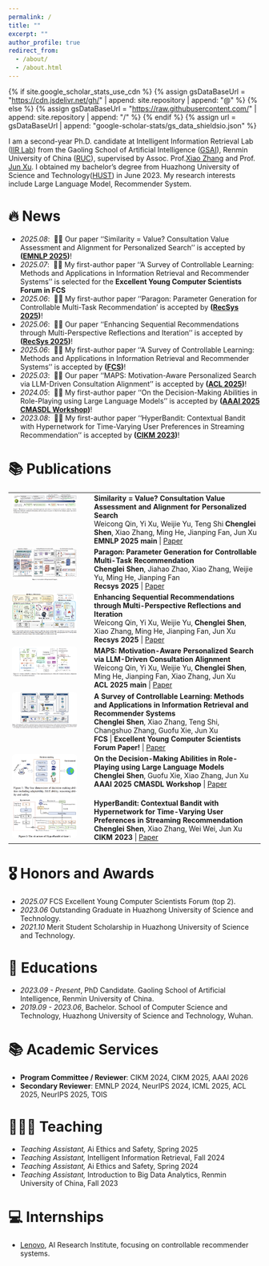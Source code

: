 ```yaml
---
permalink: /
title: ""
excerpt: ""
author_profile: true
redirect_from: 
  - /about/
  - /about.html
---
```


{% if site.google_scholar_stats_use_cdn %}
{% assign gsDataBaseUrl = "https://cdn.jsdelivr.net/gh/" | append: site.repository | append: "@" %}
{% else %}
{% assign gsDataBaseUrl = "https://raw.githubusercontent.com/" | append: site.repository | append: "/" %}
{% endif %}
{% assign url = gsDataBaseUrl | append: "google-scholar-stats/gs_data_shieldsio.json" %}

<span class='anchor' id='about-me'></span>

I am a second-year Ph.D. candidate at Intelligent Information Retrieval Lab ([IIR Lab](https://ruc-iir-lab.github.io/)) from the Gaoling School of Artificial Intelligence ([GSAI](http://ai.ruc.edu.cn/)), Renmin University of China ([RUC](https://www.ruc.edu.cn)), supervised by Assoc. Prof.[Xiao Zhang](https://scholar.google.com/citations?user=5FZ6wbAAAAAJ&hl=zh-CN) and Prof. [Jun Xu](https://scholar.google.com/citations?user=su14mcEAAAAJ). I obtained my bachelor’s degree from Huazhong University of Science and Technology([HUST](https://www.hust.edu.cn/)) in June 2023. My research interests include Large Language Model, Recommender System.


# 🔥 News
- *2025.08*: &nbsp;🎉🎉 Our paper ‘‘Similarity = Value? Consultation Value Assessment and Alignment for Personalized Search’’ is accepted by **([EMNLP 2025](https://2025.emnlp.org/))**! 
- *2025.07*: &nbsp;🎉🎉 My first-author paper ‘‘A Survey of Controllable Learning: Methods and Applications in Information Retrieval and Recommender Systems’’ is selected for the **Excellent Young Computer Scientists Forum in FCS**
- *2025.06*: &nbsp;🎉🎉 My first-author paper ‘‘Paragon: Parameter Generation for Controllable Multi-Task
Recommendation’ is accepted by **([RecSys 2025](https://recsys.acm.org/recsys25/))**! 
- *2025.06*: &nbsp;🎉🎉 Our paper ‘‘Enhancing Sequential Recommendations through Multi-Perspective Reflections and Iteration’’ is accepted by **([RecSys 2025](https://recsys.acm.org/recsys25/))**! 
- *2025.06*: &nbsp;🎉🎉 My first-author paper ‘‘A Survey of Controllable Learning: Methods and Applications in Information Retrieval and Recommender Systems’’ is accepted by **([FCS](https://journal.hep.com.cn/fcs/EN/10.1007/s11704-025-41366-5))**!
- *2025.03*: &nbsp;🎉🎉 Our paper ‘‘MAPS: Motivation-Aware Personalized Search via LLM-Driven Consultation Alignment’’ is accepted by **([ACL 2025](https://2025.aclweb.org/))**!
- *2024.05*: &nbsp;🎉🎉 My first-author paper ‘‘On the Decision-Making Abilities in Role-Playing using Large Language Models’’ is accepted by **([AAAI 2025 CMASDL Workshop](https://www.is3rlab.org/aaai25-cmasdl-workshop.github.io/))**!
- *2023.08*: &nbsp;🎉🎉  My first-author paper ‘‘HyperBandit: Contextual Bandit with Hypernetwork for Time-Varying User Preferences in Streaming Recommendation’’ is accepted by **([CIKM 2023](https://uobevents.eventsair.com/cikm2023/))**!

# 📚 Publications
<table style="width:100%; border-collapse:collapse; border-spacing:0 18px; border:none; background:none;">
   <tr style="border:none; background:none;">
    <td style="width:150px; vertical-align:top; border:none!important; background:none!important;">
      <img
        src="../images/vaps.png" alt="vaps"
        style="width:130px; display:block; border-radius:6px; transition:transform 180ms ease, box-shadow 180ms ease, filter 180ms ease; transform-origin:left center;"
        onmouseover="this.style.transform='scale(1.06)'; this.style.boxShadow='0 8px 22px rgba(0,0,0,.18)'; this.style.filter='saturate(1.05)'; this.style.zIndex='1';"
        onmouseout="this.style.transform=''; this.style.boxShadow=''; this.style.filter=''; this.style.zIndex='';"
      />
    </td>
    <td style="vertical-align:top; border:none!important; background:none!important;">
      <b>Similarity = Value? Consultation Value Assessment and Alignment for Personalized Search</b><br/>
      Weicong Qin, Yi Xu, Weijie Yu, Teng Shi <b>Chenglei Shen</b>, Xiao Zhang, Ming He, Jianping Fan, Jun Xu<br/>
      <b>EMNLP 2025 main</b> | <a href="https://arxiv.org/pdf/2506.14437">Paper</a>
    </td>
  </tr>

  <tr style="border:none; background:none;">
    <td style="width:150px; vertical-align:top; border:none!important; background:none!important;">
      <img
        src="../images/paragon.png" alt="paragon"
        style="width:130px; display:block; border-radius:6px; transition:transform 180ms ease, box-shadow 180ms ease, filter 180ms ease; transform-origin:left center;"
        onmouseover="this.style.transform='scale(1.06)'; this.style.boxShadow='0 8px 22px rgba(0,0,0,.18)'; this.style.filter='saturate(1.05)'; this.style.zIndex='1';"
        onmouseout="this.style.transform=''; this.style.boxShadow=''; this.style.filter=''; this.style.zIndex='';"
      />
    </td>
    <td style="vertical-align:top; border:none!important; background:none!important;">
      <b>Paragon: Parameter Generation for Controllable Multi-Task Recommendation</b><br/>
      <b>Chenglei Shen</b>, Jiahao Zhao, Xiao Zhang, Weijie Yu, Ming He, Jianping Fan<br/>
      <b>Recsys 2025</b> | <a href="https://arxiv.org/pdf/2410.10639">Paper</a>
    </td>
  </tr>

  <tr style="border:none; background:none;">
    <td style="width:150px; vertical-align:top; border:none!important; background:none!important;">
      <img
        src="../images/more.png" alt="more"
        style="width:130px; display:block; border-radius:6px; transition:transform 180ms ease, box-shadow 180ms ease, filter 180ms ease; transform-origin:left center;"
        onmouseover="this.style.transform='scale(1.06)'; this.style.boxShadow='0 8px 22px rgba(0,0,0,.18)'; this.style.filter='saturate(1.05)'; this.style.zIndex='1';"
        onmouseout="this.style.transform=''; this.style.boxShadow=''; this.style.filter=''; this.style.zIndex='';"
      />
    </td>
    <td style="vertical-align:top; border:none!important; background:none!important;">
      <b>Enhancing Sequential Recommendations through Multi-Perspective Reflections and Iteration</b><br/>
      Weicong Qin, Yi Xu, Weijie Yu, <b>Chenglei Shen</b>, Xiao Zhang, Ming He, Jianping Fan, Jun Xu<br/>
      <b>Recsys 2025</b> | <a href="https://arxiv.org/pdf/2409.06377?">Paper</a>
    </td>
  </tr>

  <tr style="border:none; background:none;">
    <td style="width:150px; vertical-align:top; border:none!important; background:none!important;">
      <img
        src="../images/maps.png" alt="maps"
        style="width:130px; display:block; border-radius:6px; transition:transform 180ms ease, box-shadow 180ms ease, filter 180ms ease; transform-origin:left center;"
        onmouseover="this.style.transform='scale(1.06)'; this.style.boxShadow='0 8px 22px rgba(0,0,0,.18)'; this.style.filter='saturate(1.05)'; this.style.zIndex='1';"
        onmouseout="this.style.transform=''; this.style.boxShadow=''; this.style.filter=''; this.style.zIndex='';"
      />
    </td>
    <td style="vertical-align:top; border:none!important; background:none!important;">
      <b>MAPS: Motivation-Aware Personalized Search via LLM-Driven Consultation Alignment</b><br/>
      Weicong Qin, Yi Xu, Weijie Yu, <b>Chenglei Shen</b>, Ming He, Jianping Fan, Xiao Zhang, Jun Xu<br/>
      <b>ACL 2025 main</b> | <a href="https://arxiv.org/pdf/2503.01711?">Paper</a>
    </td>
  </tr>

  <tr style="border:none; background:none;">
    <td style="width:150px; vertical-align:top; border:none!important; background:none!important;">
      <img
        src="../images/survey.png" alt="survey"
        style="width:130px; display:block; border-radius:6px; transition:transform 180ms ease, box-shadow 180ms ease, filter 180ms ease; transform-origin:left center;"
        onmouseover="this.style.transform='scale(1.06)'; this.style.boxShadow='0 8px 22px rgba(0,0,0,.18)'; this.style.filter='saturate(1.05)'; this.style.zIndex='1';"
        onmouseout="this.style.transform=''; this.style.boxShadow=''; this.style.filter=''; this.style.zIndex='';"
      />
    </td>
    <td style="vertical-align:top; border:none!important; background:none!important;">
      <b>A Survey of Controllable Learning: Methods and Applications in Information Retrieval and Recommender Systems</b><br/>
      <b>Chenglei Shen</b>, Xiao Zhang, Teng Shi, Changshuo Zhang, Guofu Xie, Jun Xu<br/>
      <b>FCS</b> | <b>Excellent Young Computer Scientists Forum Paper!</b> | <a href="https://arxiv.org/pdf/2407.06083">Paper</a>
    </td>
  </tr>

  <tr style="border:none; background:none;">
    <td style="width:150px; vertical-align:top; border:none!important; background:none!important;">
      <img
        src="../images/decision.png" alt="role"
        style="width:130px; display:block; border-radius:6px; transition:transform 180ms ease, box-shadow 180ms ease, filter 180ms ease; transform-origin:left center;"
        onmouseover="this.style.transform='scale(1.06)'; this.style.boxShadow='0 8px 22px rgba(0,0,0,.18)'; this.style.filter='saturate(1.05)'; this.style.zIndex='1';"
        onmouseout="this.style.transform=''; this.style.boxShadow=''; this.style.filter=''; this.style.zIndex='';"
      />
    </td>
    <td style="vertical-align:top; border:none!important; background:none!important;">
      <b>On the Decision-Making Abilities in Role-Playing using Large Language Models</b><br/>
      <b>Chenglei Shen</b>, Guofu Xie, Xiao Zhang, Jun Xu<br/>
      <b>AAAI 2025 CMASDL Workshop</b> | <a href="https://arxiv.org/pdf/2402.18807">Paper</a>
    </td>
  </tr>

  <tr style="border:none; background:none;">
    <td style="width:150px; vertical-align:top; border:none!important; background:none!important;">
      <img
        src="../images/hyperbandit.png" alt="hyperbandit"
        style="width:130px; display:block; border-radius:6px; transition:transform 180ms ease, box-shadow 180ms ease, filter 180ms ease; transform-origin:left center;"
        onmouseover="this.style.transform='scale(1.06)'; this.style.boxShadow='0 8px 22px rgba(0,0,0,.18)'; this.style.filter='saturate(1.05)'; this.style.zIndex='1';"
        onmouseout="this.style.transform=''; this.style.boxShadow=''; this.style.filter=''; this.style.zIndex='';"
      />
    </td>
    <td style="vertical-align:top; border:none!important; background:none!important;">
      <b>HyperBandit: Contextual Bandit with Hypernetwork for Time-Varying User Preferences in Streaming Recommendation</b><br/>
      <b>Chenglei Shen</b>, Xiao Zhang, Wei Wei, Jun Xu<br/>
      <b>CIKM 2023</b> | <a href="https://arxiv.org/pdf/2308.08497">Paper</a>
    </td>
  </tr>
</table>

# 🎖 Honors and Awards
- *2025.07* FCS Excellent Young Computer Scientists Forum (top 2).
- *2023.06* Outstanding Graduate in Huazhong University of Science and Technology.
- *2021.10* Merit Student Scholarship in Huazhong University of Science and Technology.
  
# 📖 Educations
- *2023.09 - Present*, PhD Candidate. Gaoling School of Artificial Intelligence, Renmin University of China.
- *2019.09 - 2023.06*, Bachelor. School of Computer Science and Technology, Huazhong University of Science and Technology, Wuhan.

# 📚 Academic Services
- **Program Committee / Reviewer**: CIKM 2024, CIKM 2025, AAAI 2026
- **Secondary Reviewer**: EMNLP 2024, NeurIPS 2024, ICML 2025, ACL 2025, NeurIPS 2025, TOIS

# 👩🏻‍🏫 Teaching
- *Teaching Assistant,* Ai Ethics and Safety, Spring 2025
- *Teaching Assistant,* Intelligent Information Retrieval, Fall 2024
- *Teaching Assistant,* Ai Ethics and Safety, Spring 2024
- *Teaching Assistant,* Introduction to Big Data Analytics, Renmin University of China, Fall 2023
  
# 💻 Internships
- [Lenovo](https://research.lenovo.com/), AI Research Institute, focusing on controllable recommender systems.

